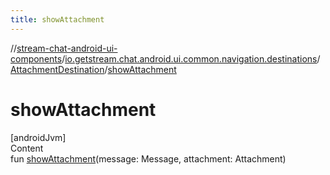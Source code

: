 ```yaml
---
title: showAttachment
---
```

//[stream-chat-android-ui-components](../../../index.md)/[io.getstream.chat.android.ui.common.navigation.destinations](../index.md)/[AttachmentDestination](index.md)/[showAttachment](showAttachment.md)



# showAttachment  
[androidJvm]  
Content  
fun [showAttachment](showAttachment.md)(message: Message, attachment: Attachment)  



